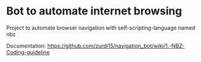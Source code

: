 # Bot to automate internet browsing
Project to automate browser navigation with self-scripting-language named nbz

Documentation: https://github.com/zurdi15/navigation_bot/wiki/1.-NBZ-Coding-guideline
